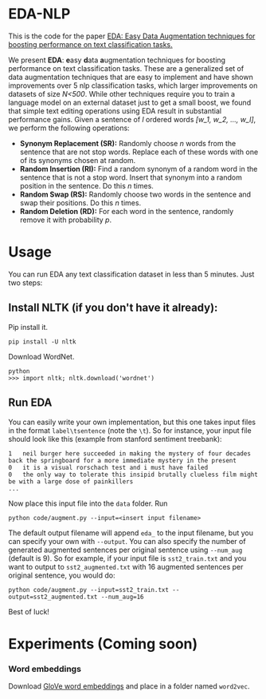 # EDA-NLP
This is the code for the paper [EDA: Easy Data Augmentation techniques for boosting performance on text classification tasks.](https://arxiv.org/abs/1901.11196)

We present **EDA**: **e**asy **d**ata **a**ugmentation techniques for boosting performance on text classification tasks. These are a generalized set of data augmentation techniques that are easy to implement and have shown improvements over 5 nlp classification tasks, which larger improvements on datasets of size *N<500*. While other techniques require you to train a language model on an external dataset just to get a small boost, we found that simple text editing operations using EDA result in substantial performance gains. Given a sentence of *l* ordered words *[w_1, w_2, ..., w_l]*, we perform the following operations:

- **Synonym Replacement (SR):** Randomly choose *n* words from the sentence that are not stop words. Replace each of these words with one of its synonyms chosen at random.
- **Random Insertion (RI):** Find a random synonym of a random word in the sentence that is not a stop word. Insert that synonym into a random position in the sentence. Do this *n* times.
- **Random Swap (RS):** Randomly choose two words in the sentence and swap their positions. Do this *n* times.
- **Random Deletion (RD):** For each word in the sentence, randomly remove it with probability *p*.

# Usage

You can run EDA any text classification dataset in less than 5 minutes. Just two steps:

## Install NLTK (if you don't have it already):

Pip install it.

```
pip install -U nltk
```

Download WordNet.
```
python
>>> import nltk; nltk.download('wordnet')
```

## Run EDA

You can easily write your own implementation, but this one takes input files in the format `label\tsentence` (note the `\t`). So for instance, your input file should look like this (example from stanford sentiment treebank):

```
1   neil burger here succeeded in making the mystery of four decades back the springboard for a more immediate mystery in the present 
0   it is a visual rorschach test and i must have failed 
0   the only way to tolerate this insipid brutally clueless film might be with a large dose of painkillers
...
```

Now place this input file into the `data` folder. Run 

```
python code/augment.py --input=<insert input filename>
```

The default output filename will append `eda_` to the input filename, but you can specify your own with `--output`. You can also specify the number of generated augmented sentences per original sentence using `--num_aug` (default is 9). So for example, if your input file is `sst2_train.txt` and you want to output to `sst2_augmented.txt` with 16 augmented sentences per original sentence, you would do:

```
python code/augment.py --input=sst2_train.txt --output=sst2_augmented.txt --num_aug=16
```

Best of luck!

# Experiments (Coming soon)

### Word embeddings
Download [GloVe word embeddings](https://nlp.stanford.edu/projects/glove/) and place in a folder named `word2vec`.
